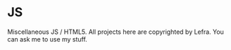 # JS
 Miscellaneous JS / HTML5.
All projects here are copyrighted by Lefra.
You can ask me to use my stuff.
